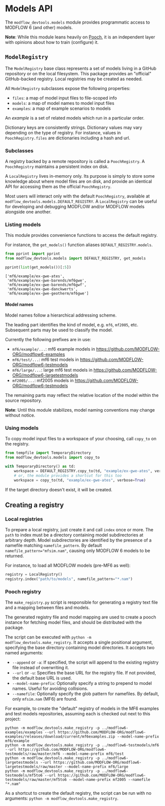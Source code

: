 # Models API

The `modflow_devtools.models` module provides programmatic access to MODFLOW 6 (and other) models.

**Note**: While this module leans heavily on [Pooch](https://www.fatiando.org/pooch/latest/index.html), it is an independent layer with opinions about how to train (configure) it.

## `ModelRegistry`

The `ModelRegistry` base class represents a set of models living in a GitHub repository or on the local filesystem. This package provides an "official" GitHub-backed registry. Local registries may be created as needed.

All `ModelRegistry` subclasses expose the following properties:

- `files`: a map of model input files to file-scoped info
- `models`: a map of model names to model input files
- `examples`: a map of example scenarios to models

An *example* is a set of related models which run in a particular order.

Dictionary keys are consistently strings. Dictionary values may vary depending on the type of registry. For instance, values in `PoochRegistry.files` are dictionaries including a hash and url.

### Subclasses

A registry backed by a remote repository is called a `PoochRegistry`. A `PoochRegistry` maintains a persistent index on disk. 

A `LocalRegistry` lives in-memory only. Its purpose is simply to store some knowledge about where model files are on disk, and provide an identical API for accessing them as the official `PoochRegistry`.

Most users will interact only with the default `PoochRegistry`, available at `modflow_devtools.models.DEFAULT_REGISTRY`. A `LocalRegistry` can be useful for developing and debugging MODFLOW and/or MODFLOW models alongside one another.

### Listing models

This module provides convenience functions to access the default registry.

For instance, the `get_models()` function aliases `DEFAULT_REGISTRY.models`.

```python
from pprint import pprint
from modflow_devtools.models import DEFAULT_REGISTRY, get_models

pprint(list(get_models())[:5])
```

```
['mf6/example/ex-gwe-ates',
 'mf6/example/ex-gwe-barends/mf6gwe',
 'mf6/example/ex-gwe-barends/mf6gwf',
 'mf6/example/ex-gwe-danckwerts',
 'mf6/example/ex-gwe-geotherm/mf6gwe']
```

#### Model names

Model names follow a hierarchical addressing scheme.

The leading part identifies the kind of model, e.g. `mf6`, `mf2005`, etc. Subsequent parts may be used to classify the model.

Currently the following prefixes are in use:

- `mf6/example/...`: mf6 example models in https://github.com/MODFLOW-ORG/modflow6-examples
- `mf6/test/...`: mf6 test models in https://github.com/MODFLOW-ORG/modflow6-testmodels
- `mf6/large/...`: large mf6 test models in https://github.com/MODFLOW-ORG/modflow6-largetestmodels
- `mf2005/...`: mf2005 models in https://github.com/MODFLOW-ORG/modflow6-testmodels

The remaining parts may reflect the relative location of the model within the source repository.

**Note**: Until this module stabilizes, model naming conventions may change without notice.

### Using models

To copy model input files to a workspace of your choosing, call `copy_to` on the registry.

```python
from tempfile import TemporaryDirectory
from modflow_devtools.models import copy_to

with TemporaryDirectory() as td:
    workspace = DEFAULT_REGISTRY.copy_to(td, "example/ex-gwe-ates", verbose=True)
    # or, the module provides a shortcut for this too
    workspace = copy_to(td, "example/ex-gwe-ates", verbose=True)
```

If the target directory doesn't exist, it will be created.

## Creating a registry

### Local registries

To prepare a local registry, just create it and call `index` once or more. The `path` to index must be a directory containing model subdirectories at arbitrary depth. Model subdirectories are identified by the presence of a namefile matching `namefile_pattern`. By default `namefile_pattern="mfsim.nam"`, causing only MODFLOW 6 models to be returned.

For instance, to load all MODFLOW models (pre-MF6 as well):

```python
registry = LocalRegistry()
registry.index("path/to/models", namefile_pattern="*.nam")
```

### Pooch registry

The `make_registry.py` script is responsible for generating a registry text file and a mapping between files and models.

The generated registry file and model mapping are used to create a pooch instance for fetching model files, and should be distributed with the package.

The script can be executed with `python -m modflow_devtools.make_registry`. It accepts a single positional argument, specifying the base directory containing model directories. It accepts two named arguments:

- `--append` or `-a`: If specified, the script will append to the existing registry file instead of overwriting it.
- `--url` or `-u`: Specifies the base URL for the registry file. If not provided, the default base URL is used.
- `--model-name-prefix`: Optionally specify a string to prepend to model names. Useful for avoiding collisions.
- `--namefile`: Optionally specify the glob pattern for namefiles. By default, only `mfsim.nam` (MF6) are found.

For example, to create the "default" registry of models in the MF6 examples and test models repositories, assuming each is checked out next to this project:

```shell
python -m modflow_devtools.make_registry -p ../modflow6-examples/examples --url https://github.com/MODFLOW-ORG/modflow6-examples/releases/download/current/mf6examples.zip --model-name-prefix mf6/example
python -m modflow_devtools.make_registry -p ../modflow6-testmodels/mf6 --url https://github.com/MODFLOW-ORG/modflow6-testmodels/raw/master/mf6 --model-name-prefix mf6/test
python -m modflow_devtools.make_registry -p ../modflow6-largetestmodels --url https://github.com/MODFLOW-ORG/modflow6-largetestmodels/raw/master --model-name-prefix mf6/large
python -m modflow_devtools.make_registry -p ../modflow6-testmodels/mf5to6 --url https://github.com/MODFLOW-ORG/modflow6-testmodels/raw/master/mf5to6 --model-name-prefix mf2005 --namefile "*.nam"
```

As a shortcut to create the default registry, the script can be run with no arguments: `python -m modflow_devtools.make_registry`.